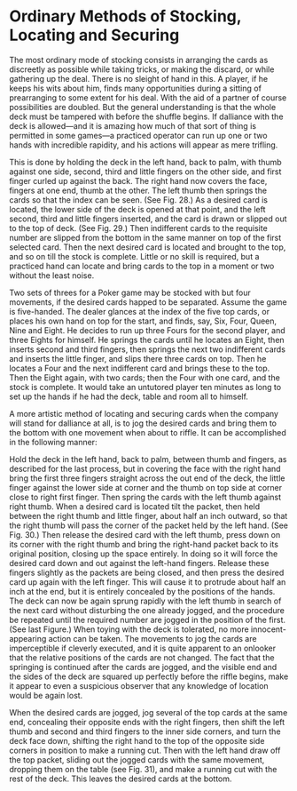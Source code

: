 # Ordinary Methods of Stocking, Locating and Securing

The most ordinary mode of stocking consists in arranging the cards as discreetly as possible while taking tricks, or making the discard, or while gathering up the deal. There is no sleight of hand in this. A player, if he keeps his wits about him, finds many opportunities during a sitting of prearranging to some extent for his deal. With the aid of a partner of course possibilities are doubled. But the general understanding is that the whole deck must be tampered with before the shuffle begins. If dalliance with the deck is allowed—and it is amazing how much of that sort of thing is permitted in some games—a practiced operator can run up one or two hands with incredible rapidity, and his actions will appear as mere trifling.

This is done by holding the deck in the left hand, back to palm, with thumb against one side, second, third and little fingers on the other side, and first finger curled up against the back. The right hand now covers the face, fingers at one end, thumb at the other. The left thumb then springs the cards so that the index can be seen. \(See Fig. 28.\) As a desired card is located, the lower side of the deck is opened at that point, and the left second, third and little fingers inserted, and the card is drawn or slipped out to the top of deck. \(See Fig. 29.\) Then indifferent cards to the requisite number are slipped from the bottom in the same manner on top of the first selected card. Then the next desired card is located and brought to the top, and so on till the stock is complete. Little or no skill is required, but a practiced hand can locate and bring cards to the top in a moment or two without the least noise.

Two sets of threes for a Poker game may be stocked with but four movements, if the desired cards happed to be separated. Assume the game is five-handed. The dealer glances at the index of the five top cards, or places his own hand on top for the start, and finds, say, Six, Four, Queen, Nine and Eight. He decides to run up three Fours for the second player, and three Eights for himself. He springs the cards until he locates an Eight, then inserts second and third fingers, then springs the next two indifferent cards and inserts the little finger, and slips there three cards on top. Then he locates a Four and the next indifferent card and brings these to the top. Then the Eight again, with two cards; then the Four with one card, and the stock is complete. It would take an untutored player ten minutes as long to set up the hands if he had the deck, table and room all to himself.

A more artistic method of locating and securing cards when the company will stand for dalliance at all, is to jog the desired cards and bring them to the bottom with one movement when about to riffle. It can be accomplished in the following manner:

Hold the deck in the left hand, back to palm, between thumb and fingers, as described for the last process, but in covering the face with the right hand bring the first three fingers straight across the out end of the deck, the little finger against the lower side at corner and the thumb on top side at corner close to right first finger. Then spring the cards with the left thumb against right thumb. When a desired card is located tilt the packet, then held between the right thumb and little finger, about half an inch outward, so that the right thumb will pass the corner of the packet held by the left hand. \(See Fig. 30.\) Then release the desired card with the left thumb, press down on its corner with the right thumb and bring the right-hand packet back to its original position, closing up the space entirely. In doing so it will force the desired card down and out against the left-hand fingers. Release these fingers slightly as the packets are being closed, and then press the desired card up again with the left finger. This will cause it to protrude about half an inch at the end, but it is entirely concealed by the positions of the hands. The deck can now be again sprung rapidly with the left thumb in search of the next card without disturbing the one already jogged, and the procedure be repeated until the required number are jogged in the position of the first. \(See last Figure.\) When toying with the deck is tolerated, no more innocent-appearing action can be taken. The movements to jog the cards are imperceptible if cleverly executed, and it is quite apparent to an onlooker that the relative positions of the cards are not changed. The fact that the springing is continued after the cards are jogged, and the visible end and the sides of the deck are squared up perfectly before the riffle begins, make it appear to even a suspicious observer that any knowledge of location would be again lost.

When the desired cards are jogged, jog several of the top cards at the same end, concealing their opposite ends with the right fingers, then shift the left thumb and second and third fingers to the inner side corners, and turn the deck face down, shifting the right hand to the top of the opposite side corners in position to make a running cut. Then with the left hand draw off the top packet, sliding out the jogged cards with the same movement, dropping them on the table \(see Fig. 31\), and make a running cut with the rest of the deck. This leaves the desired cards at the bottom.


